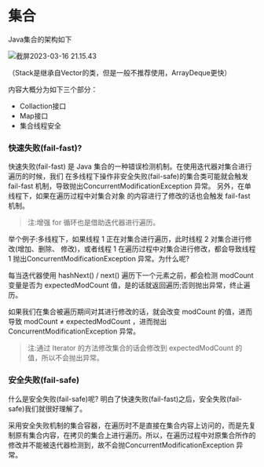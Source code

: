 # 集合



Java集合的架构如下

![截屏2023-03-16 21.15.43](https://cdn.jsdelivr.net/gh/davidliuk/images@master/blog/%E6%88%AA%E5%B1%8F2023-03-16%2021.15.43.png)

（Stack是继承自Vector的类，但是一般不推荐使用，ArrayDeque更快）



内容大概分为如下三个部分：

- Collaction接口
- Map接口
- 集合线程安全






### 快速失败(fail-fast)?

快速失败(fail-fast) 是 Java 集合的一种错误检测机制。在使用迭代器对集合进行遍历的时候，我们 在多线程下操作非安全失败(fail-safe)的集合类可能就会触发 fail-fast 机制，导致抛出ConcurrentModificationException 异常。 另外，在单线程下，如果在遍历过程中对集合对象 的内容进行了修改的话也会触发 fail-fast 机制。

> 注:增强 for 循环也是借助迭代器进行遍历。

举个例子:多线程下，如果线程 1 正在对集合进行遍历，此时线程 2 对集合进行修改(增加、删除、 修改)，或者线程 1 在遍历过程中对集合进行修改，都会导致线程 1 抛出ConcurrentModificationException 异常。为什么呢?

每当迭代器使用 hashNext() / next() 遍历下一个元素之前，都会检测 modCount 变量是否为 expectedModCount 值，是的话就返回遍历;否则抛出异常，终止遍历。

如果我们在集合被遍历期间对其进行修改的话，就会改变 modCount 的值，进而导致 modCount ≠ expectedModCount ，进而抛出 ConcurrentModificationException 异常。

> 注:通过 Iterator 的方法修改集合的话会修改到 expectedModCount 的值，所以不会抛出异常。

### 安全失败(fail-safe)

什么是安全失败(fail-safe)呢? 明白了快速失败(fail-fast)之后，安全失败(fail-safe)我们就很好理解了。

采用安全失败机制的集合容器，在遍历时不是直接在集合内容上访问的，而是先复制原有集合内容，在拷⻉的集合上进行遍历。所以，在遍历过程中对原集合所作的修改并不能被迭代器检测到，故不会抛ConcurrentModificationException 异常。